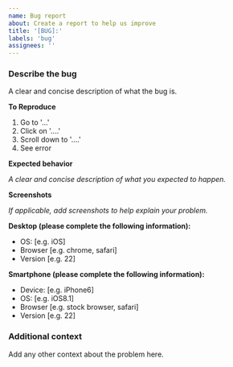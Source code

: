```yaml
---
name: Bug report
about: Create a report to help us improve
title: '[BUG]:'
labels: 'bug'
assignees: ''
---
```


### Describe the bug

A clear and concise description of what the bug is.

**To Reproduce**

1. Go to '...'
2. Click on '....'
3. Scroll down to '....'
4. See error

**Expected behavior**

_A clear and concise description of what you expected to happen._

**Screenshots**

_If applicable, add screenshots to help explain your problem._

**Desktop (please complete the following information):**

- OS: [e.g. iOS]
- Browser [e.g. chrome, safari]
- Version [e.g. 22]

**Smartphone (please complete the following information):**

- Device: [e.g. iPhone6]
- OS: [e.g. iOS8.1]
- Browser [e.g. stock browser, safari]
- Version [e.g. 22]

### Additional context

Add any other context about the problem here.
